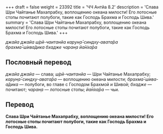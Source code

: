 +++
draft = false
weight = 23392
title = 'ЧЧ Антйа 8.2'
description = 'Слава Шри Чайтанье Махапрабху, воплощению океана милости! Его лотосные стопы почитают полубоги, такие как Господь Брахма и Господь Шива.'
summary = 'Слава Шри Чайтанье Махапрабху, воплощению океана милости! Его лотосные стопы почитают полубоги, такие как Господь Брахма и Господь Шива.'
+++

_джайа джайа ш́рӣ-чаитанйа карун̣а̄-синдху-авата̄ра  
брахма̄-ш́ива̄дика бхадже чаран̣а йа̄н̇ха̄ра_

## Пословный перевод

_джайа_ _джайа_ — слава; _ш́рӣ_\-_чаитанйа_ — Шри Чайтанье Махапрабху; _карун̣а̄_\-_синдху_\-_авата̄ра_ — воплощению океана милости; _брахма̄_\-_ш́ива_\-_а̄дика_ — полубоги, во главе с Господом Брахмой и Шивой; _бхадже_ — почитают; _чаран̣а_ — лотосные стопы; _йа̄н̇ха̄ра_ — чьи.

## Перевод

**Слава Шри Чайтанье Махапрабху, воплощению океана милости! Его лотосные стопы почитают полубоги, такие как Господь Брахма и Господь Шива.**
